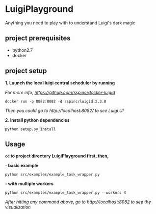 # LuigiPlayground
Anything you need to play with to understand Luigi's dark magic

## project prerequisites

* python2.7
* docker

## project setup

**1. Launch the local luigi central scheduler by running**

*For more info, https://github.com/sspinc/docker-luigid*
```
docker run -p 8082:8082 -d sspinc/luigid:2.3.0
```
*Then you could go to http://localhost:8082/ to see Luigi UI*


**2. Install python dependencies**
```
python setup.py install
```

## Usage

**`cd` to project directory LuigiPlayground first, then,**

**- basic example** 
```
python src/examples/example_task_wrapper.py
```

**- with multiple workers** 
```
python src/examples/example_task_wrapper.py --workers 4
```

*After hitting any command above, go to <a>http://localhost:8082</a> to see the visualization*